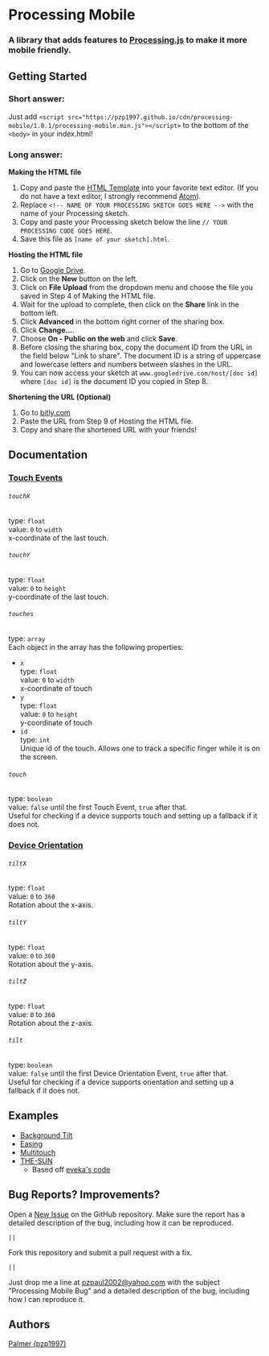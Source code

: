 # Processing Mobile
### A library that adds features to [Processing.js](http://processingjs.org) to make it more mobile friendly.


## Getting Started

### Short answer:
Just add ``<script src="https://pzp1997.github.io/cdn/processing-mobile/1.0.1/processing-mobile.min.js"></script>`` to the bottom of the ``<body>`` in your index.html!

### Long answer:
**Making the HTML file**
 1. Copy and paste the [HTML Template](https://gist.github.com/pzp1997/958e15fe7bf048de0b10) into your favorite text editor. (If you do not have a text editor, I strongly recommend [Atom](https://atom.io)).
 2. Replace ``<!-- NAME OF YOUR PROCESSING SKETCH GOES HERE -->`` with the name of your Processing sketch.
 3. Copy and paste your Processing sketch below the line ``// YOUR PROCESSING CODE GOES HERE``.
 4. Save this file as ``[name of your sketch].html``.

**Hosting the HTML file**
 1. Go to [Google Drive](https://drive.google.com).
 2. Click on the **New** button on the left.
 3. Click on **File Upload** from the dropdown menu and choose the file you saved in Step 4 of Making the HTML file.
 4. Wait for the upload to complete, then click on the **Share** link in the bottom left.
 5. Click **Advanced** in the bottom right corner of the sharing box.
 6. Click **Change...**.
 7. Choose **On - Public on the web** and click **Save**.
 8. Before closing the sharing box, copy the document ID from the URL in the field below "Link to share". The document ID is a string of uppercase and lowercase letters and numbers between slashes in the URL.
 9. You can now access your sketch at ``www.googledrive.com/host/[doc id]`` where ``[doc id]`` is the document ID you copied in Step 8.

**Shortening the URL (Optional)**
 1. Go to [bitly.com](https://bitly.com)
 2. Paste the URL from Step 9 of Hosting the HTML file.
 3. Copy and share the shortened URL with your friends!

## Documentation

### [Touch Events](https://developer.mozilla.org/en-US/docs/Web/API/Touch_events)

###### ``touchX``
type: ``float``<br>
value: ``0`` to ``width``<br>
x-coordinate of the last touch.

###### ``touchY``
type: ``float``<br>
value: ``0`` to ``height``<br>
y-coordinate of the last touch.

###### ``touches``
type: ``array``<br>
Each object in the array has the following properties:<br>
 - ``x``<br>
    type: ``float``<br>
    value: ``0`` to ``width``<br>
    x-coordinate of touch<br>
 - ``y``<br>
    type: ``float``<br>
    value: ``0`` to ``height``<br>
    y-coordinate of touch<br>
 - ``id``<br>
    type: ``int``<br>
    Unique id of the touch. Allows one to track a specific finger while it is on the screen.

###### ``touch``
type: ``boolean``<br>
value: ``false`` until the first Touch Event, ``true`` after that.<br>
Useful for checking if a device supports touch and setting up a fallback if it does not.

### [Device Orientation](https://developer.mozilla.org/en-US/docs/Web/API/Detecting_device_orientation)

###### ``tiltX``
type: ``float``<br>
value: ``0`` to ``360``<br>
Rotation about the x-axis.

###### ``tiltY``
type: ``float``<br>
value: ``0`` to ``360``<br>
Rotation about the y-axis.

###### ``tiltZ``
type: ``float``<br>
value: ``0`` to ``360``<br>
Rotation about the z-axis.

###### ``tilt``
type: ``boolean``<br>
value: ``false`` until the first Device Orientation Event, ``true`` after that.<br>
Useful for checking if a device supports orientation and setting up a fallback if it does not.

## Examples
 - [Background Tilt](https://pzp1997.github.io/Processing-Mobile/examples/bg-tilt)
 - [Easing](https://pzp1997.github.io/Processing-Mobile/examples/easing)
 - [Multitouch](https://pzp1997.github.io/Processing-Mobile/examples/multitouch)
 - [THE-SUN](https://pzp1997.github.io/Processing-Mobile/examples/sun)
   - Based off [eveka's code](https://github.com/eveka/the-sun)

## Bug Reports? Improvements?

Open a [New Issue](https://github.com/pzp1997/ProcessingJS-Touch/issues/new) on the GitHub repository. Make sure the report has a detailed description of the bug, including how it can be reproduced.

``||``

Fork this repository and submit a pull request with a fix.

``||``

Just drop me a line at [pzpaul2002@yahoo.com](mailto:pzpaul2002@yahoo.com?subject=Processing%20Mobile%20Bug) with the subject "Processing Mobile Bug" and a detailed description of the bug, including how I can reproduce it.


## Authors
[Palmer (pzp1997)](https://github.com/pzp1997)
